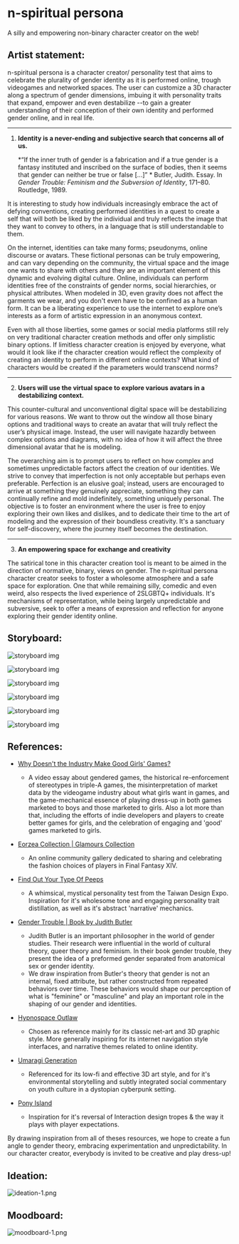# n-spiritual persona
A silly and empowering non-binary character creator on the web!
## Artist statement:

n-spiritual persona is a character creator/ personality test that aims to celebrate the plurality of gender identity as it is performed online, trough videogames and networked spaces. The user can customize a 3D character along a spectrum of gender dimensions, imbuing it with personality traits that expand, empower and even destabilize --to gain a greater understanding of their conception of their own identity and performed gender online, and in real life.

---------------------
1. **Identity is a never-ending and subjective search that concerns all of us.**

	*“If the inner truth of gender is a fabrication and if a true gender is a fantasy instituted and inscribed on the surface of bodies, then it seems that gender can neither be true or false [...]” *
Butler, Judith. Essay. In _Gender Trouble: Feminism and the Subversion of Identity_, 171–80. Routledge, 1989.

It is interesting to study how individuals increasingly embrace the act of defying conventions, creating performed identities in a quest to create a self that  will both be liked by the individual and truly reflects the image that they want to convey to others, in a language that is still understandable to them.

On the internet, identities can take many forms; pseudonyms, online discourse or avatars. These fictional personas can be truly empowering, and can vary depending on the community, the virtual space and the image one wants to share with others and they are an important element of this dynamic and evolving digital culture. Online, individuals can perform identities free of the constraints of gender norms, social hierarchies, or physical attributes. When modeled in 3D, even gravity does not affect the garments we wear, and you don't even have to be confined as a human form. It can be a liberating experience to use the internet to explore one’s interests as a form of artistic expression in an anonymous context.

Even with all those liberties, some games or social media platforms still rely on very traditional character creation methods and offer only simplistic binary options. If limitless character creation is enjoyed by everyone, what would it look like if the character creation would reflect the complexity of creating an identity to perform in different online contexts? What kind of characters would be created if the parameters would transcend norms?

------------------------------
2. **Users will use the virtual space to explore various avatars in a destabilizing context.**

This counter-cultural and unconventional digital space will be destabilizing for various reasons. We want to throw out the window all those binary options and traditional ways to create an avatar that will truly reflect the user’s physical image. Instead, the user will navigate hazardly between complex options and diagrams, with no idea of how it will affect the three dimensional avatar that he is modeling. 

The overarching aim is to prompt users to reflect on how complex and sometimes unpredictable factors affect the creation of our identities. We strive to convey that imperfection is not only acceptable but perhaps even preferable. Perfection is an elusive goal; instead, users are encouraged to arrive at something they genuinely appreciate, something they can continually refine and mold indefinitely, something uniquely personal. The objective is to foster an environment where the user is free to enjoy exploring their own likes and dislikes, and to dedicate their time to the art of modeling and the expression of their boundless creativity. It's a sanctuary for self-discovery, where the journey itself becomes the destination.

------------------------------
3. **An empowering space for exchange and creativity**

The satirical tone in this character creation tool is meant to be aimed in the direction of normative, binary, views on gender. The n-spiritual persona character creator seeks to foster a wholesome atmosphere and a safe space for exploration. One that while remaining silly, comedic and even weird, also respects the lived experience of 2SLGBTQ+ individuals. It's mechanisms of representation, while being largely unpredictable and subversive, seek to offer a means of expression and reflection for anyone exploring their gender identity online.

## Storyboard:
![storyboard img](./art-source/nsp_storyboard-6.png)

![storyboard img](./art-source/nsp_storyboard-1.png)

![storyboard img](./art-source/nsp_storyboard-2.png)

![storyboard img](./art-source/nsp_storyboard-3.png)

![storyboard img](./art-source/nsp_storyboard-4.png)

![storyboard img](./art-source/nsp_storyboard-5.png)

## References:
- [Why Doesn't the Industry Make Good Girls' Games?](https://www.youtube.com/watch?v=-BtmNI-xTbQ)
	-  A video essay about gendered games, the historical re-enforcement of stereotypes in triple-A games, the misinterpretation of market data by the videogame industry about what girls want in games, and the game-mechanical essence of playing dress-up in both games marketed to boys and those marketed to girls. Also a lot more than that, including the efforts of indie developers and players to create better games for girls, and the celebration of engaging and 'good' games marketed to girls.
	
- [Eorzea Collection | Glamours Collection ](https://ffxiv.eorzeacollection.com/glamours)
	- An online community gallery dedicated to sharing and celebrating the fashion choices of players in Final Fantasy XIV. 
	
- [Find Out Your Type Of Peeps](https://event.designexpo.org.tw/en/)
	- A whimsical, mystical personality test from the Taiwan Design Expo. Inspiration for it's wholesome tone and engaging personality trait distillation, as well as it's abstract 'narrative' mechanics. 
	
- [Gender Trouble | Book by Judith Butler](https://en.wikipedia.org/wiki/Gender_Trouble)
	- Judith Butler is an important philosopher in the world of gender studies. Their research were influential in the world of cultural theory, queer theory and feminism. In their book gender trouble, they present the idea of a preformed gender separated from anatomical sex or gender identity.
	- We draw inspiration from Butler's theory that gender is not an internal, fixed attribute, but rather constructed from repeated behaviors over time. These behaviors would shape our perception of what is "feminine" or "masculine" and play an important role in the shaping of our gender and identities.
	
-  [Hypnospace Outlaw](https://store.steampowered.com/app/844590/Hypnospace_Outlaw/)
	- Chosen as reference mainly for its classic net-art and 3D graphic style. More generally inspiring for its internet navigation style interfaces, and narrative themes related to online identity.
	
- [Umaragi Generation](https://store.steampowered.com/app/1223500/Umurangi_Generation/)
	- Referenced for its low-fi and effective 3D art style, and for it's environmental storytelling and subtly integrated social commentary on youth culture in a dystopian cyberpunk setting.
	
- [Pony Island](https://store.steampowered.com/app/405640/Pony_Island/)
	- Inspiration for it's reversal of Interaction design tropes & the way it plays with player expectations.

By drawing inspiration from all of theses resources, we hope to create a fun angle to gender theory, embracing experimentation and unpredictability. In our character creator, everybody is invited to be creative and play dress-up!
## Ideation:
![ideation-1.png](./process/images/ideation-1.png)

## Moodboard:
![moodboard-1.png](./process/images/moodboard-1.png)
